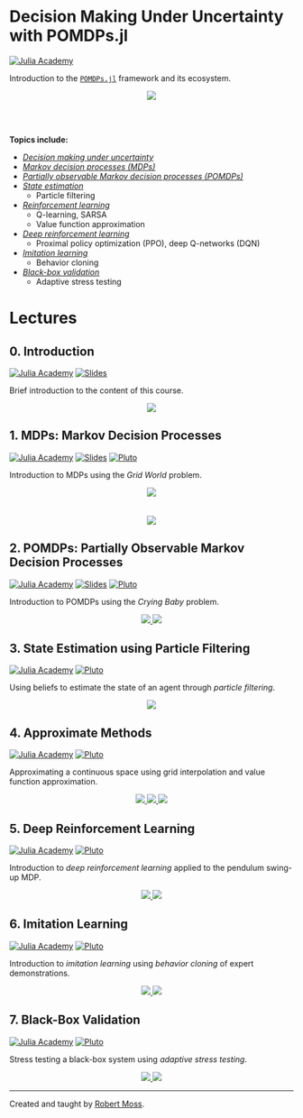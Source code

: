 # Decision Making Under Uncertainty with POMDPs.jl

<!-- julia blue 4063D8
julia green 389826
julia purple 9558B2
julia red CB3C33 -->

[![Julia Academy](https://img.shields.io/badge/julia%20academy-POMDPs.jl-4063D8)](https://juliaacademy.com/courses/decision-making-under-uncertainty-with-pomdps-jl)


Introduction to the [`POMDPs.jl`](https://github.com/JuliaPOMDP/POMDPs.jl) framework and its ecosystem.

<kbd>
<p align="center">
  <a href="https://github.com/mossr/julia-tufte-beamer/blob/julia-academy/pomdps.jl/main.pdf">
    <img src="./media/cover.svg"/>
  </a>
</p>
</kbd>

<br/>
<br/>

**Topics include:**
- [_Decision making under uncertainty_](youtube.com)
- [_Markov decision processes (MDPs)_](youtube.com)
- [_Partially observable Markov decision processes (POMDPs)_](youtube.com)
- [_State estimation_](youtube.com)
  - Particle filtering
- [_Reinforcement learning_](youtube.com)
  - Q-learning, SARSA
  - Value function approximation
- [_Deep reinforcement learning_](youtube.com)
  - Proximal policy optimization (PPO), deep Q-networks (DQN)
- [_Imitation learning_](youtube.com)
  - Behavior cloning
- [_Black-box validation_](youtube.com)
  - Adaptive stress testing

# Lectures

## 0. Introduction

[![Julia Academy](https://img.shields.io/badge/introduction-lecture-CB3C33)](youtube.com) <!-- TODO -->
[![Slides](https://img.shields.io/badge/introduction-slides-9558B2)](https://github.com/mossr/julia-tufte-beamer/blob/julia-academy/pomdps.jl/main.pdf)

Brief introduction to the content of this course.

<kbd>
<p align="center">
  <a href="https://github.com/mossr/julia-tufte-beamer/blob/julia-academy/pomdps.jl/main.pdf">
    <img src="./media/problems-slide.svg"/>
  </a>
</p>
</kbd>


## 1. MDPs: Markov Decision Processes

[![Julia Academy](https://img.shields.io/badge/MDPs-lecture-CB3C33)]() <!-- TODO -->
[![Slides](https://img.shields.io/badge/MDPs-slides-9558B2)](https://github.com/mossr/julia-tufte-beamer/blob/julia-academy/pomdps.jl/main.pdf)
[![Pluto](https://img.shields.io/badge/MDPs-notebook-389826)](https://htmlview.glitch.me/?https://github.com/JuliaAcademy/Decision-Making-Under-Uncertainty/blob/master/html/1-MDPs.jl.html)

Introduction to MDPs using the _Grid World_ problem.

<p align="center">
  <a href="https://htmlview.glitch.me/?https://github.com/JuliaAcademy/Decision-Making-Under-Uncertainty/blob/master/html/1-MDPs.jl.html">
    <img src="./notebooks/gifs/gridworld_vi_γ.gif"/>
    <br/>
    <br/>
    <br/>
    <img src="./media/gridworld-transition.svg"/>
  </a>
</p>


## 2. POMDPs: Partially Observable Markov Decision Processes

[![Julia Academy](https://img.shields.io/badge/POMDPs-lecture-CB3C33)]() <!-- TODO -->
[![Slides](https://img.shields.io/badge/POMDPs-slides-9558B2)](https://github.com/mossr/julia-tufte-beamer/blob/julia-academy/pomdps.jl/main.pdf) <!-- TODO -->
[![Pluto](https://img.shields.io/badge/POMDPs-notebook-389826)](https://htmlview.glitch.me/?https://github.com/JuliaAcademy/Decision-Making-Under-Uncertainty/blob/master/html/2-POMDPs.jl.html)

Introduction to POMDPs using the _Crying Baby_ problem.

<p align="center">
  <a href="https://htmlview.glitch.me/?https://github.com/JuliaAcademy/Decision-Making-Under-Uncertainty/blob/master/html/2-POMDPs.jl.html">
    <img src="./media/crying-baby.svg"/>
    <img src="./media/alpha-vectors.svg"/>
  </a>
</p>


## 3. State Estimation using Particle Filtering

[![Julia Academy](https://img.shields.io/badge/state%20estimation-lecture-CB3C33)]() <!-- TODO -->
[![Pluto](https://img.shields.io/badge/state%20estimation-notebook-389826)](https://htmlview.glitch.me/?https://github.com/JuliaAcademy/Decision-Making-Under-Uncertainty/blob/master/html/3-ParticleFilters.jl.html)

Using beliefs to estimate the state of an agent through _particle filtering_.

<p align="center">
  <a href="https://htmlview.glitch.me/?https://github.com/JuliaAcademy/Decision-Making-Under-Uncertainty/blob/master/html/3-ParticleFilters.jl.html">
    <img src="./notebooks/gifs/particle_filter.gif"/>
  </a>
</p>


## 4. Approximate Methods

[![Julia Academy](https://img.shields.io/badge/approximate%20methods-lecture-CB3C33)]() <!-- TODO -->
[![Pluto](https://img.shields.io/badge/approximate%20methods-notebook-389826)](https://htmlview.glitch.me/?https://github.com/JuliaAcademy/Decision-Making-Under-Uncertainty/blob/master/html/4-Approximate-Methods.jl.html)

Approximating a continuous space using grid interpolation and value function approximation.

<p align="center">
  <a href="https://htmlview.glitch.me/?https://github.com/JuliaAcademy/Decision-Making-Under-Uncertainty/blob/master/html/4-Approximate-Methods.jl.html">
    <img src="./notebooks/gifs/mountaincar.gif"/>
    <img src="./media/discretized-grid.svg"/>
    <img src="./media/mountaincar-value-policy.svg"/>
  </a>
</p>


## 5. Deep Reinforcement Learning

[![Julia Academy](https://img.shields.io/badge/deep%20RL-lecture-CB3C33)]() <!-- TODO -->
[![Pluto](https://img.shields.io/badge/deep%20RL-notebook-389826)](https://htmlview.glitch.me/?https://github.com/JuliaAcademy/Decision-Making-Under-Uncertainty/blob/master/html/5-Deep-Reinforcement-Learning.jl.html)

Introduction to _deep reinforcement learning_ applied to the pendulum swing-up MDP.

<p align="center">
  <a href="https://htmlview.glitch.me/?https://github.com/JuliaAcademy/Decision-Making-Under-Uncertainty/blob/master/html/5-Deep-Reinforcement-Learning.jl.html">
    <img src="./notebooks/gifs/pendulum_ppo.gif"/>
    <img src="./media/deep-rl-curves.svg"/>
  </a>
</p>


## 6. Imitation Learning

[![Julia Academy](https://img.shields.io/badge/imitation%20learning-lecture-CB3C33)]() <!-- TODO -->
[![Pluto](https://img.shields.io/badge/imitation%20learning-notebook-389826)](https://htmlview.glitch.me/?https://github.com/JuliaAcademy/Decision-Making-Under-Uncertainty/blob/master/html/6-Imitation-Learning.jl.html)

Introduction to _imitation learning_ using _behavior cloning_ of expert demonstrations.

<p align="center">
  <a href="https://htmlview.glitch.me/?https://github.com/JuliaAcademy/Decision-Making-Under-Uncertainty/blob/master/html/6-Imitation-Learning.jl.html">
    <img src="./notebooks/gifs/pendulum-behavior-cloned.gif"/>
    <img src="./media/behavior-cloned-curves.svg"/>
  </a>
</p>


## 7. Black-Box Validation

[![Julia Academy](https://img.shields.io/badge/black&dash;box%20validation-lecture-CB3C33)]() <!-- TODO -->
[![Pluto](https://img.shields.io/badge/black&dash;box%20validation-notebook-389826)](https://htmlview.glitch.me/?https://github.com/JuliaAcademy/Decision-Making-Under-Uncertainty/blob/master/html/7-BlackBox-Validation.jl.html)

Stress testing a black-box system using _adaptive stress testing_.

<p align="center">
  <a href="https://htmlview.glitch.me/?https://github.com/JuliaAcademy/Decision-Making-Under-Uncertainty/blob/master/html/7-BlackBox-Validation.jl.html">
    <img src="./media/ast-reward.png"/>
    <img src="./media/ast.png"/>
  </a>
</p>


---
Created and taught by [Robert Moss](https://github.com/mossr).
